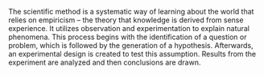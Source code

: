 
The scientific method is a systematic way of learning about the world that relies on empiricism – the theory that knowledge is derived from sense experience. It utilizes observation and experimentation to explain natural phenomena. This process begins with the identification of a question or problem, which is followed by the generation of a hypothesis. Afterwards, an experimental design is created to test this assumption. Results from the experiment are analyzed and then conclusions are drawn. 


